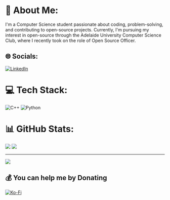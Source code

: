 # 💫 About Me:
I'm a Computer Science student passionate about coding, problem-solving, and contributing to open-source projects. Currently, I'm pursuing my interest in open-source through the Adelaide University Computer Science Club, where I recently took on the role of Open Source Officer.


## 🌐 Socials:
[![LinkedIn](https://img.shields.io/badge/LinkedIn-%230077B5.svg?logo=linkedin&logoColor=white)](https://linkedin.com/in/austin-huppatz-a1923059ua) 

# 💻 Tech Stack:
![C++](https://img.shields.io/badge/c++-%2300599C.svg?style=for-the-badge&logo=c%2B%2B&logoColor=white) ![Python](https://img.shields.io/badge/python-3670A0?style=for-the-badge&logo=python&logoColor=ffdd54)
# 📊 GitHub Stats:
![](https://github-readme-stats.vercel.app/api?username=AustinH-adl&theme=shadow_blue&hide_border=false&include_all_commits=true&count_private=true)
![](https://github-readme-streak-stats.herokuapp.com/?user=AustinH-adl&theme=shadow_blue&hide_border=false)

---
[![](https://visitcount.itsvg.in/api?id=AustinH-adl&icon=0&color=1)](https://visitcount.itsvg.in)

  ## 💰 You can help me by Donating
  [![Ko-Fi](https://img.shields.io/badge/Ko--fi-F16061?style=for-the-badge&logo=ko-fi&logoColor=white)](https://ko-fi.com/ko-fi.com/austinh) 

  
<!-- Proudly created with GPRM ( https://gprm.itsvg.in ) -->
